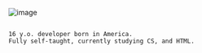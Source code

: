 ![image](https://github.com/ddoxd/ddoxd/assets/157566448/023218ce-39ad-4e80-8c38-c51f6656a824)


```

16 y.o. developer born in America.
Fully self-taught, currently studying CS, and HTML.

```

<!---
ddoxd/ddoxd is a ✨ special ✨ repository because its `README.md` (this file) appears on your GitHub profile.
You can click the Preview link to take a look at your changes.
--->
